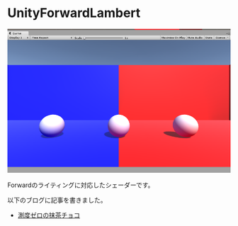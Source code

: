 # UnityForwardLambert

![screenshot](./img/screenshot.png)

Forwardのライティングに対応したシェーダーです。

以下のブログに記事を書きました。

- [測度ゼロの抹茶チョコ](https://matcha-choco010.net/2018/10/22/UnityでForwardのライトに対応したLambert反射モデルのシェーダを作成する/)
